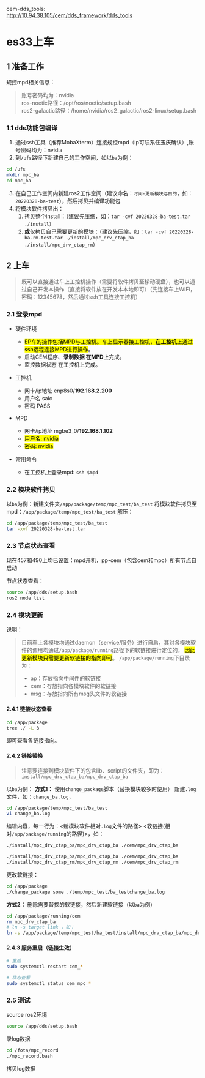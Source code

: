 cem-dds_tools:  
    http://10.94.38.105/cem/dds_framework/dds_tools  

  
# es33上车

## 1 准备工作
规控mpd相关信息：
> 账号密码均为：nvidia  
ros-noetic路径：/opt/ros/noetic/setup.bash  
ros2-galactic路径：/home/nvidia/ros2_galactic/ros2-linux/setup.bash  

### 1.1 dds功能包编译
1. 通过ssh工具（推荐MobaXterm）连接规控mpd（ip可联系任玉庆确认）,账号密码均为：nvidia
2. 到`/ufs`路径下新建自己的工作空间，如以`ba`为例：
```bash
cd /ufs
mkdir mpc_ba
cd mpc_ba
```
3. 在自己工作空间内新建ros2工作空间（建议命名：`时间-更新模块与目的`，如：`20220328-ba-test`），然后拷贝并编译功能包
4. 将模块软件拷贝出：
    1. 拷贝整个install：（建议先压缩，如：`tar -cvf 20220328-ba-test.tar ./install`）
    2. **或**仅拷贝自己需要更新的模块：（建议先压缩，如：`tar -cvf 20220328-ba-rm-test.tar ./install/mpc_drv_ctap_ba ./install/mpc_drv_ctap_rm`）



## 2 上车
> 既可以直接通过车上工控机操作（需要将软件拷贝至移动硬盘），也可以通过自己开发本操作（直接将软件放在开发本本地即可）（先连接车上WiFi，密码：12345678，然后通过ssh工具连接工控机）
### 2.1 登录mpd
* 硬件环境
    * <mark>EP⻋的操作包括MPD与⼯控机。⻋上显⽰器接⼯控机，**在⼯控机**上通过ssh远程连接MPD进⾏操作</mark>。
    * 启动CEM程序、**录制数据 在MPD**上完成。
    * 监控数据状态 在⼯控机上完成。

* ⼯控机
    * ⽹卡/ip地址 enp8s0/**192.168.2.200**
    * ⽤户名 saic
    * 密码 PASS

* MPD
    * ⽹卡/ip地址 mgbe3_0/**192.168.1.102**
    * <mark>⽤户名: nvidia</mark>
    * <mark> 密码: nvidia</mark>


* 常⽤命令
    * 在⼯控机上登录mpd: `ssh $mpd`


### 2.2 模块软件拷贝
以`ba`为例：新建文件夹`/app/package/temp/mpc_test/ba_test`
将模块软件拷贝至mpd：`/app/package/temp/mpc_test/ba_test`
解压：
```bash
cd /app/package/temp/mpc_test/ba_test
tar -xvf 20220328-ba-test.tar
```

### 2.3 节点状态查看
现在457和490上均已设置：mpd开机，pp-cem（包含cem和mpc）所有节点自启动

节点状态查看：
```bash
source /app/dds/setup.bash
ros2 node list
```

### 2.4 模块更新
说明：
> 目前车上各模块均通过daemon（service/服务）进行自启，其对各模块软件的调用均通过`/app/package/running`路径下的软链接进行定位的，
<mark>因此更新模块只需要更新软链接的指向即可</mark>。
`/app/package/running`下目录为：
> * ap：存放指向中间件的软链接
> * cem：存放指向各模块软件的软链接
> * msg：存放指向所有msg头文件的软链接

#### 2.4.1 链接状态查看
```bash
cd /app/package
tree ./ -L 3
```
即可查看各链接指向。

#### 2.4.2 链接替换
> 注意要连接到模块软件下的包含lib、script的文件夹，即为：`install/mpc_drv_ctap_ba/mpc_drv_ctap_ba`

以`ba`为例：
**方式1：**
使用`change_package`脚本（替换模块较多时使用）
新建`.log`文件，如：`change_ba.log`，
```bash
cd /app/package/temp/mpc_test/ba_test
vi change_ba.log
```
编辑内容，每一行为：<新模块软件相对`.log`文件的路径> <软链接(相对`/app/package/running`的路径)>，如：
```bash
./install/mpc_drv_ctap_ba/mpc_drv_ctap_ba ./cem/mpc_drv_ctap_ba
```

```bash
./install/mpc_drv_ctap_ba/mpc_drv_ctap_ba ./cem/mpc_drv_ctap_ba
./install/mpc_drv_ctap_rm/mpc_drv_ctap_rm ./cem/mpc_drv_ctap_rm
```
更改软链接：
```bash
cd /app/package
./change_package some ./temp/mpc_test/ba_testchange_ba.log
```

**方式2：**
删除需要替换的软链接，然后新建软链接（以`ba`为例）
```bash
cd /app/package/running/cem
rm mpc_drv_ctap_ba
# ln -s target link ，如：
ln -s /app/package/temp/mpc_test/ba_test/install/mpc_drv_ctap_ba/mpc_drv_ctap_ba mpc_drv_ctap_ba
```

#### 2.4.3 服务重启（链接生效）
```bash
# 重启
sudo systemctl restart cem_*

# 状态查看
sudo systemctl status cem_mpc_*
```


### 2.5 测试
source ros2环境
```bash
source /app/dds/setup.bash
```

录log数据
```bash
cd /fota/mpc_record
./mpc_record.bash
```
拷贝log数据